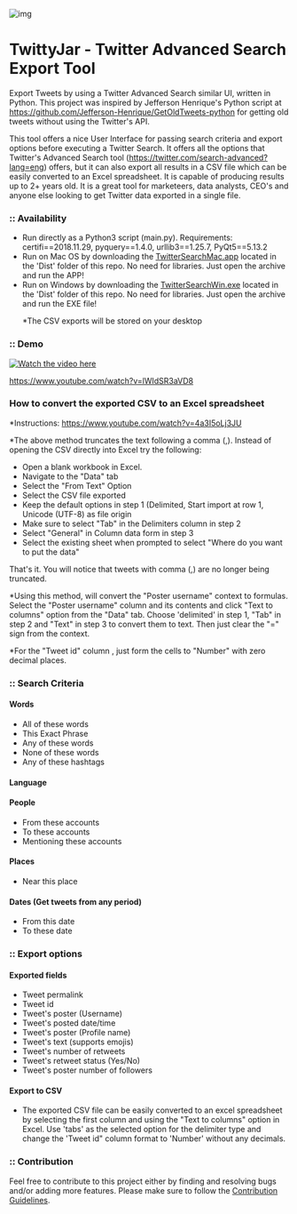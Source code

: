 ![img](https://i.imgur.com/fApFGmM.png)

# TwittyJar - Twitter Advanced Search Export Tool

Export Tweets by using a Twitter Advanced Search similar UI, written in Python. This project was inspired by Jefferson Henrique's Python script at https://github.com/Jefferson-Henrique/GetOldTweets-python for getting old tweets without using the Twitter's API.

This tool offers a nice User Interface for passing search criteria and export options before executing a Twitter Search. It offers all the options that Twitter's Advanced Search tool (https://twitter.com/search-advanced?lang=eng) offers, but it can also export all results in a CSV file which can be easily converted to an Excel spreadsheet. It is capable of producing results up to 2+ years old. It is a great tool for marketeers, data analysts, CEO's and anyone else looking to get Twitter data exported in a single file.

<h3>:: Availability</h3>
<ul>
  <li>Run directly as a Python3 script (main.py). Requirements: certifi==2018.11.29, pyquery==1.4.0, urllib3==1.25.7, PyQt5==5.13.2</li>
   <li>Run on Mac OS by downloading the <a href="https://github.com/yiannakasgeorge/pythonGUI-twitter-advanced-search/raw/master/dist/twitterSearchMac.app.zip">TwitterSearchMac.app</a> located in the 'Dist' folder of this repo. No need for libraries. Just open the archive and run the APP!</li>
   <li>Run on Windows by downloading the <a href="https://github.com/yiannakasgeorge/pythonGUI-twitter-advanced-search/raw/master/dist/twitterSearchWin.exe.zip">TwitterSearchWin.exe</a> located in the 'Dist' folder of this repo. No need for libraries. Just open the archive and run the EXE file!</li>
  <p>*The CSV exports will be stored on your desktop</p>
</ul>

<h3>:: Demo</h3>

[![Watch the video here](https://j.gifs.com/mOk3PO.gif)](https://www.youtube.com/watch?v=lWIdSR3aVD8)

<a href="https://www.youtube.com/watch?v=lWIdSR3aVD8">https://www.youtube.com/watch?v=lWIdSR3aVD8</a>

<h3>How to convert the exported CSV to an Excel spreadsheet</h3>

*Instructions: https://www.youtube.com/watch?v=4a3I5oLj3JU 

*The above method truncates the text following a comma (,).
Instead of opening the CSV directly into Excel try the following:
<ul>
<li>Open a blank workbook in Excel.</li>
<li>Navigate to the "Data" tab</li>
<li>Select the "From Text" Option</li>
<li>Select the CSV file exported</li>
<li>Keep the default options in step 1 (Delimited, Start import at row 1, Unicode (UTF-8) as file origin</li>
<li>Make sure to select "Tab" in the Delimiters column in step 2</li>
<li>Select "General" in Column data form in step 3</li>
<li>Select the existing sheet when prompted to select "Where do you want to put the data"</li>
</ul>
That's it. You will notice that tweets with comma (,) are no longer being truncated.

*Using this method, will convert the "Poster username" context to formulas. Select the "Poster username" column and its contents and click "Text to columns" option from the "Data" tab. Choose 'delimited' in step 1, "Tab" in step 2 and "Text" in step 3 to convert them to text. Then just clear the "=" sign from the context.

*For the "Tweet id" column , just form the cells to "Number" with zero decimal places.

<h3>:: Search Criteria</h3>

<h4>Words</h4>
<ul>
  <li>All of these words</li>
   <li>This Exact Phrase</li>
   <li>Any of these words</li>
   <li>None of these words</li>
   <li>Any of these hashtags</li>
</ul>
  
<h4>Language</h4>
  
<h4>People</h4>
<ul>
  <li>From these accounts</li>
   <li>To these accounts</li>
   <li>Mentioning these accounts</li>
</ul>
  

<h4>Places</h4>
<ul>
  <li>Near this place</li>
</ul>
  

<h4>Dates (Get tweets from any period)</h4>
<ul>
  <li>From this date</li>
   <li>To these date</li>
</ul>

<h3>:: Export options</h3>

<h4>Exported fields</h4>
<ul>
  <li>Tweet permalink</li>
   <li>Tweet id</li>
   <li>Tweet's poster (Username)</li>
   <li>Tweet's posted date/time</li>
   <li>Tweet's poster (Profile name)</li>
    <li>Tweet's text (supports emojis)</li>
   <li>Tweet's number of retweets</li>
   <li>Tweet's retweet status (Yes/No)</li>
   <li>Tweet's poster number of followers</li>
</ul>

<h4>Export to CSV</h4>
<ul>
  <li>The exported CSV file can be easily converted to an excel spreadsheet by selecting the first column and using the "Text to columns" option in Excel. Use 'tabs' as the selected option for the delimiter type and change the 'Tweet id" column format to 'Number' without any decimals.</li>
</ul>


<h3>:: Contribution</h3>
<p>Feel free to contribute to this project either by finding and resolving bugs and/or adding more features. Please make sure to follow the <a href="https://github.com/yiannakasgeorge/pythonGUI-twitter-advanced-search/blob/master/CONTRIBUTING.md">Contribution Guidelines</a>.</p>
